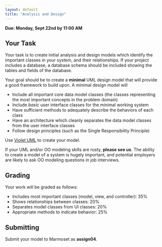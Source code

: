 ```yaml
---
layout: default
title: "Analysis and Design"
---
```


**Due: Monday, Sept 22nd by 11:00 AM**

Your Task
---------

Your task is to create initial analysis and design models which identify the important classes in your system, and their relationships. If your project includes a database, a database schema should be included showing the tables and fields of the database.

Your goal should be to create a **minimal** UML design model that will provide a good framework to build upon. A minimal design model will

-   Include all important core data model classes (the classes representing the most important concepts in the problem domain)
-   Include *basic* user interface classes for the minimal working system
-   Have sufficient methods to adequately describe the behaviors of each class
-   Have an architecture which cleanly separates the data model classes from the user interface classes
-   Follow design principles (such as the Single Responsibility Principle)

Use [Violet UML](http://alexdp.free.fr/violetumleditor/page.php) to create your model.

If your UML and/or OO modeling skills are rusty, **please see us**.  The ability to create a model of a system is hugely important, and potential employers are likely to ask OO modeling questions in job interviews.

Grading
-------

Your work will be graded as follows:

-   Includes most important classes (model, view, and controller): 35%
-   Shows relationships between classes: 20%
-   Separates model classes from UI classes: 20%
-   Appropriate methods to indicate behavior: 25%

Submitting
----------

Submit your model to Marmoset as **assign04**.

